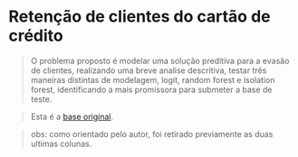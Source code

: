 # Retenção de clientes do cartão de crédito

> O problema proposto é modelar uma solução preditiva para a evasão de clientes, realizando uma breve analise descritiva, testar três maneiras distintas de modelagem, logit, random forest e isolation forest, identificando a mais promissora para submeter a base de teste.


>Esta é a [base original]. 


[base original]: https://www.kaggle.com/sakshigoyal7/credit-card-customers "Kaggle"


>  obs: como orientado pelo autor, foi retirado previamente as duas ultimas colunas.
